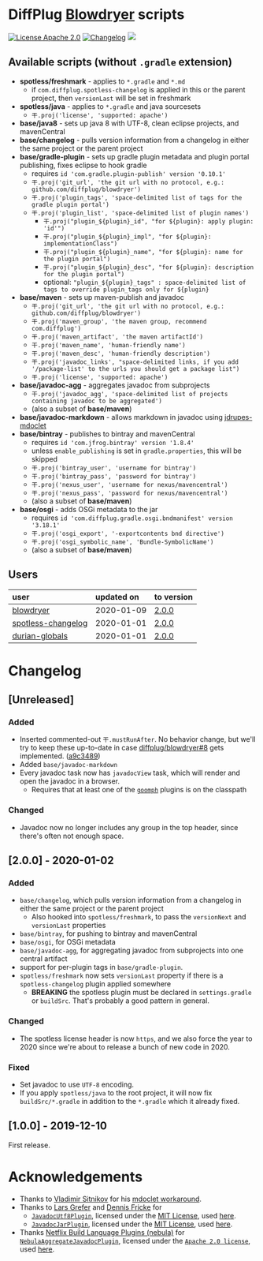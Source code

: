 
# DiffPlug [Blowdryer](https://github.com/diffplug/blowdryer) scripts

[![License Apache 2.0](https://img.shields.io/badge/license-apache--2.0-brightgreen.svg)](https://tldrlegal.com/license/apache-license-2.0-(apache-2.0))
[![Changelog](https://img.shields.io/badge/keepachangelog-yes-brightgreen.svg)](#changelog)
[![](https://jitci.com/gh/diffplug/blowdryer-diffplug/svg)](https://jitci.com/gh/diffplug/blowdryer-diffplug)

## Available scripts (without `.gradle` extension)

- **spotless/freshmark** - applies to `*.gradle` and `*.md`
  - if `com.diffplug.spotless-changelog` is applied in this or the parent project, then `versionLast` will be set in freshmark
- **spotless/java** - applies to `*.gradle` and java sourcesets
  - `干.proj('license', 'supported: apache')`
- **base/java8** - sets up java 8 with UTF-8, clean eclipse projects, and mavenCentral
- **base/changelog** - pulls version information from a changelog in either the same project or the parent project
- **base/gradle-plugin** - sets up gradle plugin metadata and plugin portal publishing, fixes eclipse to hook gradle
  - requires `id 'com.gradle.plugin-publish' version '0.10.1'`
  - `干.proj('git_url', 'the git url with no protocol, e.g.: github.com/diffplug/blowdryer')`
  - `干.proj('plugin_tags', 'space-delimited list of tags for the gradle plugin portal')`
  - `干.proj('plugin_list', 'space-delimited list of plugin names')`
    - `干.proj("plugin_${plugin}_id", "for ${plugin}: apply plugin: 'id'")`
    - `干.proj("plugin_${plugin}_impl", "for ${plugin}: implementationClass")`
    - `干.proj("plugin_${plugin}_name", "for ${plugin}: name for the plugin portal")`
    - `干.proj("plugin_${plugin}_desc", "for ${plugin}: description for the plugin portal")`
    - optional: `"plugin_${plugin}_tags" : space-delimited list of tags to override plugin_tags only for ${plugin}`
- **base/maven** - sets up maven-publish and javadoc
  - `干.proj('git_url', 'the git url with no protocol, e.g.: github.com/diffplug/blowdryer')`
  - `干.proj('maven_group', 'the maven group, recommend com.diffplug')`
  - `干.proj('maven_artifact', 'the maven artifactId')`
  - `干.proj('maven_name', 'human-friendly name')`
  - `干.proj('maven_desc', 'human-friendly description')`
  - `干.proj('javadoc_links', "space-delimited links, if you add '/package-list' to the urls you should get a package list")`
  - `干.proj('license', 'supported: apache')`
- **base/javadoc-agg** - aggregates javadoc from subprojects
  - `干.proj('javadoc_agg', 'space-delimited list of projects containing javadoc to be aggregated')`
  - (also a subset of **base/maven**)
- **base/javadoc-markdown** - allows markdown in javadoc using [jdrupes-mdoclet](https://github.com/mnlipp/jdrupes-mdoclet)
- **base/bintray** - publishes to bintray and mavenCentral
  - requires `id 'com.jfrog.bintray' version '1.8.4'`
  - unless `enable_publishing` is set in `gradle.properties`, this will be skipped
  - `干.proj('bintray_user', 'username for bintray')`
  - `干.proj('bintray_pass', 'password for bintray')`
  - `干.proj('nexus_user', 'username for nexus/mavencentral')`
  - `干.proj('nexus_pass', 'password for nexus/mavencentral')`
  - (also a subset of **base/maven**)
- **base/osgi** - adds OSGi metadata to the jar
  - requires `id 'com.diffplug.gradle.osgi.bndmanifest' version '3.18.1'`
  - `干.proj('osgi_export', '-exportcontents bnd directive')`
  - `干.proj('osgi_symbolic_name', 'Bundle-SymbolicName')`
  - (also a subset of **base/maven**)

## Users

| user                                                                  | updated on  | to version                                                    |
| :-------------------------------------------------------------------- | :---------- | :------------------------------------------------------------ |
| [blowdryer](https://github.com/diffplug/blowdryer)                    | 2020-01-09  | [2.0.0](https://github.com/diffplug/blowdryer-diffplug#200---2020-01-02) |
| [spotless-changelog](https://github.com/diffplug/spotless-changelog)  | 2020-01-01  | [2.0.0](https://github.com/diffplug/blowdryer-diffplug#200---2020-01-02) |
| [durian-globals](https://github.com/diffplug/durian-globals)          | 2020-01-01  | [2.0.0](https://github.com/diffplug/blowdryer-diffplug#200---2020-01-02) |

# Changelog

## [Unreleased]
### Added
- Inserted commented-out `干.mustRunAfter`.  No behavior change, but we'll try to keep these up-to-date in case [diffplug/blowdryer#8](https://github.com/diffplug/blowdryer/issues/8) gets implemented. ([a9c3489](https://github.com/diffplug/blowdryer-diffplug/commit/a9c34895a00c4a7ee2e76db3545aa6a12bd4effa))
- Added `base/javadoc-markdown`
- Every javadoc task now has `javadocView` task, which will render and open the javadoc in a browser.
  - Requires that at least one of the [`goomph`](https://github.com/diffplug/goomph) plugins is on the classpath
### Changed
- Javadoc now no longer includes any group in the top header, since there's often not enough space.

## [2.0.0] - 2020-01-02
### Added
- `base/changelog`, which pulls version information from a changelog in either the same project or the parent project
  - Also hooked into `spotless/freshmark`, to pass the `versionNext` and `versionLast` properties
- `base/bintray`, for pushing to bintray and mavenCentral
- `base/osgi`, for OSGi metadata
- `base/javadoc-agg`, for aggregating javadoc from subprojects into one central artifact
- support for per-plugin tags in `base/gradle-plugin`.
- `spotless/freshmark` now sets `versionLast` property if there is a `spotless-changelog` plugin applied somewhere
  - **BREAKING** the spotless plugin must be declared in `settings.gradle` or `buildSrc`.  That's probably a good pattern in general.
### Changed
- The spotless license header is now `https`, and we also force the year to 2020 since we're about to release a bunch of new code in 2020.
### Fixed
- Set javadoc to use `UTF-8` encoding.
- If you apply `spotless/java` to the root project, it will now fix `buildSrc/*.gradle` in addition to the `*.gradle` which it already fixed.

## [1.0.0] - 2019-12-10
First release.

<!-- END CHANGELOG -->

# Acknowledgements

- Thanks to [Vladimir Sitnikov](https://github.com/vlsi) for his [mdoclet workaround](https://github.com/autostyle/autostyle/blob/f201199bc327887225db38ae34261bfb4a861527/buildSrc/src/main/kotlin/mdoclet.gradle.kts).
- Thanks to [Lars Grefer](https://github.com/larsgrefer) and [Dennis Fricke](https://github.com/Frisch12) for
  - [`JavadocUtf8Plugin`](https://github.com/freefair/gradle-plugins/blob/6d6f5ff6036e7da1c329075a02c6452c0bb669be/maven-plugin/src/main/java/io/freefair/gradle/plugins/maven/javadoc/JavadocUtf8Plugin.java), licensed under the [MIT License](https://github.com/freefair/gradle-plugins/blob/6d6f5ff6036e7da1c329075a02c6452c0bb669be/LICENSE), used [here](https://github.com/diffplug/blowdryer-diffplug/blob/9fcb5e22b9ba2cc1c0884c4fb60b4080687b2435/src/main/resources/base/javadoc-agg.gradle#L38-L41).
  - [`JavadocJarPlugin`](https://github.com/freefair/gradle-plugins/blob/6d6f5ff6036e7da1c329075a02c6452c0bb669be/maven-plugin/src/main/java/io/freefair/gradle/plugins/maven/javadoc/JavadocJarPlugin.java), licensed under the [MIT License](https://github.com/freefair/gradle-plugins/blob/6d6f5ff6036e7da1c329075a02c6452c0bb669be/LICENSE), used [here](https://github.com/diffplug/blowdryer-diffplug/blob/9fcb5e22b9ba2cc1c0884c4fb60b4080687b2435/src/main/resources/base/javadoc-agg.gradle#L52-L60).
- Thanks [Netflix Build Language Plugins (nebula)](https://github.com/nebula-plugins) for [`NebulaAggregateJavadocPlugin`](https://github.com/nebula-plugins/gradle-aggregate-javadocs-plugin/blob/8deca214e2ec2463b7d23c46d17b33edf60a2360/src/main/groovy/nebula/plugin/javadoc/NebulaAggregateJavadocPlugin.groovy), licensed under the [`Apache 2.0 license`](https://github.com/nebula-plugins/gradle-aggregate-javadocs-plugin/blob/8deca214e2ec2463b7d23c46d17b33edf60a2360/LICENSE), used [here](https://github.com/diffplug/blowdryer-diffplug/blob/9fcb5e22b9ba2cc1c0884c4fb60b4080687b2435/src/main/resources/base/javadoc-agg.gradle#L22-L28).
